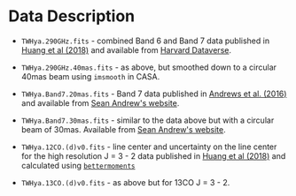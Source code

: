 # Data Description

* `TWHya.290GHz.fits` - combined Band 6 and Band 7 data published in [Huang et al (2018)](https://ui.adsabs.harvard.edu/#abs/2018ApJ...852..122H/abstract) and available from [Harvard Dataverse](https://dataverse.harvard.edu/dataset.xhtml?persistentId=doi:10.7910/DVN/PXDKBC).

* `TWHya.290GHz.40mas.fits` - as above, but smoothed down to a circular 40mas beam using `imsmooth` in CASA.

* `TWHya.Band7.20mas.fits` - Band 7 data published in [Andrews et al. (2016)](https://ui.adsabs.harvard.edu/#abs/2016ApJ...820L..40A/abstract) and available from [Sean Andrew's website](https://www.cfa.harvard.edu/~sandrews/).

* `TWHya.Band7.30mas.fits` - similar to the data above but with a circular beam of 30mas. Available from [Sean Andrew's website](https://www.cfa.harvard.edu/~sandrews/).

* `TWHya.12CO.(d)v0.fits` - line center and uncertainty on the line center for the high resolution J = 3 - 2 data published in [Huang et al (2018)](https://ui.adsabs.harvard.edu/#abs/2018ApJ...852..122H/abstract) and calculated using [`bettermoments`](https://github.com/richteague/bettermoments)

* `TWHya.13CO.(d)v0.fits` - as above but for 13CO J = 3 - 2.
